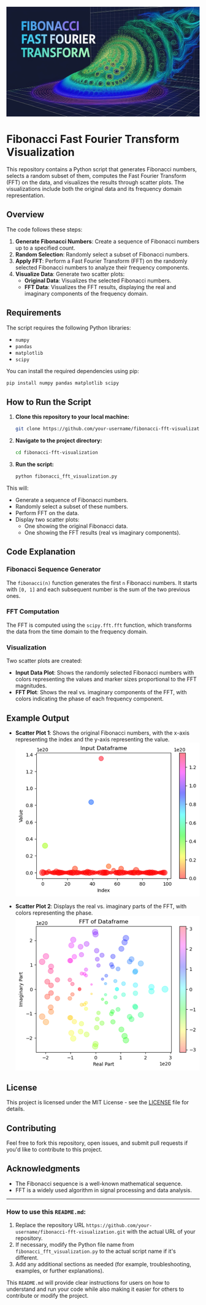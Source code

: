 ![Banner](https://github.com/arcesoftware/Fibonacci-Fast-Fourier-Transform/blob/main/Images/mesmerizing_visualization_plot.jpg)

# Fibonacci Fast Fourier Transform Visualization

This repository contains a Python script that generates Fibonacci numbers, selects a random subset of them, computes the Fast Fourier Transform (FFT) on the data, and visualizes the results through scatter plots. The visualizations include both the original data and its frequency domain representation.

## Overview

The code follows these steps:
1. **Generate Fibonacci Numbers**: Create a sequence of Fibonacci numbers up to a specified count.
2. **Random Selection**: Randomly select a subset of Fibonacci numbers.
3. **Apply FFT**: Perform a Fast Fourier Transform (FFT) on the randomly selected Fibonacci numbers to analyze their frequency components.
4. **Visualize Data**: Generate two scatter plots:
   - **Original Data**: Visualizes the selected Fibonacci numbers.
   - **FFT Data**: Visualizes the FFT results, displaying the real and imaginary components of the frequency domain.

## Requirements

The script requires the following Python libraries:
- `numpy`
- `pandas`
- `matplotlib`
- `scipy`

You can install the required dependencies using pip:
```bash
pip install numpy pandas matplotlib scipy
```
## How to Run the Script

1. **Clone this repository to your local machine:**

    ```bash
    git clone https://github.com/your-username/fibonacci-fft-visualization.git
    ```

2. **Navigate to the project directory:**

    ```bash
    cd fibonacci-fft-visualization
    ```

3. **Run the script:**

    ```bash
    python fibonacci_fft_visualization.py
    ```

This will:
- Generate a sequence of Fibonacci numbers.
- Randomly select a subset of these numbers.
- Perform FFT on the data.
- Display two scatter plots:
    - One showing the original Fibonacci data.
    - One showing the FFT results (real vs imaginary components).

## Code Explanation

### Fibonacci Sequence Generator
The `fibonacci(n)` function generates the first `n` Fibonacci numbers. It starts with `[0, 1]` and each subsequent number is the sum of the two previous ones.

### FFT Computation
The FFT is computed using the `scipy.fft.fft` function, which transforms the data from the time domain to the frequency domain.

### Visualization
Two scatter plots are created:
- **Input Data Plot**: Shows the randomly selected Fibonacci numbers with colors representing the values and marker sizes proportional to the FFT magnitudes.
- **FFT Plot**: Shows the real vs. imaginary components of the FFT, with colors indicating the phase of each frequency component.

## Example Output

- **Scatter Plot 1**: Shows the original Fibonacci numbers, with the x-axis representing the index and the y-axis representing the value.  
  ![Scatter Plot 1](https://github.com/arcesoftware/Fibonacci-Fast-Fourier-Transform/blob/main/Images/FFT_Fibo.png)

- **Scatter Plot 2**: Displays the real vs. imaginary parts of the FFT, with colors representing the phase.  
  ![Scatter Plot 2](https://github.com/arcesoftware/Fibonacci-Fast-Fourier-Transform/blob/main/Images/FFT_Fibo0.png)

## License
This project is licensed under the MIT License - see the [LICENSE](LICENSE) file for details.

## Contributing
Feel free to fork this repository, open issues, and submit pull requests if you'd like to contribute to this project.

## Acknowledgments
- The Fibonacci sequence is a well-known mathematical sequence.
- FFT is a widely used algorithm in signal processing and data analysis.

---

### How to use this `README.md`:

1. Replace the repository URL `https://github.com/your-username/fibonacci-fft-visualization.git` with the actual URL of your repository.
2. If necessary, modify the Python file name from `fibonacci_fft_visualization.py` to the actual script name if it's different.
3. Add any additional sections as needed (for example, troubleshooting, examples, or further explanations).

This `README.md` will provide clear instructions for users on how to understand and run your code while also making it easier for others to contribute or modify the project.










